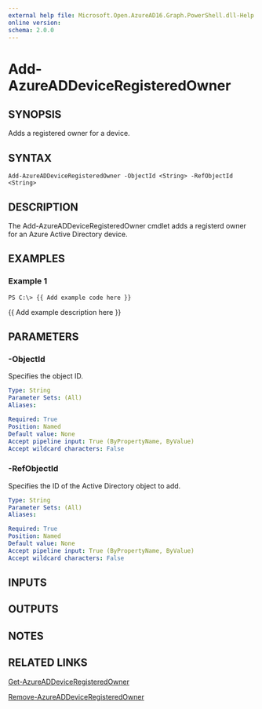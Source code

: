 ```yaml
---
external help file: Microsoft.Open.AzureAD16.Graph.PowerShell.dll-Help.xml
online version: 
schema: 2.0.0
---
```


# Add-AzureADDeviceRegisteredOwner

## SYNOPSIS
Adds a registered owner for a device.

## SYNTAX

```
Add-AzureADDeviceRegisteredOwner -ObjectId <String> -RefObjectId <String>
```

## DESCRIPTION
The Add-AzureADDeviceRegisteredOwner cmdlet adds a registerd owner for an Azure Active Directory device.

## EXAMPLES

### Example 1
```
PS C:\> {{ Add example code here }}
```

{{ Add example description here }}

## PARAMETERS

### -ObjectId
Specifies the object ID.

```yaml
Type: String
Parameter Sets: (All)
Aliases: 

Required: True
Position: Named
Default value: None
Accept pipeline input: True (ByPropertyName, ByValue)
Accept wildcard characters: False
```

### -RefObjectId
Specifies the ID of the Active Directory object to add.

```yaml
Type: String
Parameter Sets: (All)
Aliases: 

Required: True
Position: Named
Default value: None
Accept pipeline input: True (ByPropertyName, ByValue)
Accept wildcard characters: False
```

## INPUTS

## OUTPUTS

## NOTES

## RELATED LINKS

[Get-AzureADDeviceRegisteredOwner]()

[Remove-AzureADDeviceRegisteredOwner]()

